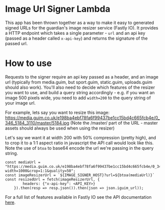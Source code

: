 Image Url Signer Lambda
=======================

This app has been thrown together as a way to make it easy to generated signed URLs for the guardian's image resizer service (Fastly IO). It provides a HTTP endpoint which takes a single parameter - `url` and an api key (passed as a header called `x-api-key`) and returns the signature of the passed url.

# How to use
Requests to the signer require an api key passed as a header, and an image url (typically from media.guim, but sport.guim, static.guim, uploads.guim should also work). You'll also need to decide which features of the resizer you want to use, and build a query string accordingly - e.g. if you want an image 500 pixels wide, you need to add `width=200` to the query string of your image url.

For example, lets say you want to resize this image:  https://media.guim.co.uk/e198ba4ebf78fa6f99437be1cc15bd4c665fcb4e/0_346_5184_3110/master/5184.jpg  (Note the /master/ part of the URL - master assets should always be used when using the resizer)

Let's say we want it at width 200 with 50% compression (pretty high), and to crop it to a 1:1 aspect ratio in javascript the API call would look like this. Note the use of `btoa` to base64 encode the url we're passing in the query string.

```
const mediaUrl = "https://media.guim.co.uk/e198ba4ebf78fa6f99437be1cc15bd4c665fcb4e/0_346_5184_3110/master/5184.jpg?width=1000&crop=1:1&quality=50";
const imageResizerUrl = `${IMAGE_SIGNER_HOST}?url=${btoa(mediaUrl)}`
const resizedUrl = fetch(imageResizerUrl, {
        headers: {"x-api-key": <API_KEY>}
    }).then(resp => resp.json()).then(json => json.iguim_url));
```

For a full list of features available in Fastly IO see the API documentation [here](https://docs.fastly.com/api/imageopto/).

